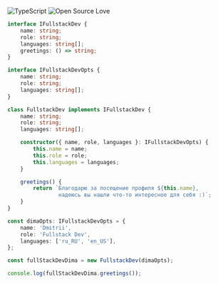 ![TypeScript](https://badges.frapsoft.com/typescript/love/typescript.svg?v=101)
![Open Source Love](https://badges.frapsoft.com/os/v1/open-source.svg?v=103)

```typescript
interface IFullstackDev {
    name: string;
    role: string;
    languages: string[];
    greetings: () => string;
}

interface IFullstackDevOpts {
    name: string;
    role: string;
    languages: string[];
}

class FullstackDev implements IFullstackDev {
    name: string;
    role: string;
    languages: string[];

    constructor({ name, role, languages }: IFullstackDevOpts) {
        this.name = name;
        this.role = role;
        this.languages = languages;
    }

    greetings() {
        return `Благодарю за посещение профиля ${this.name},
                надеюсь вы нашли что-то интересное для себя :)`;
    }
}

const dimaOpts: IFullstackDevOpts = {
    name: 'Dmitrii',
    role: 'Fullstack Dev',
    languages: ['ru_RU', 'en_US'],
};

const fullStackDevDima = new FullstackDev(dimaOpts);

console.log(fullStackDevDima.greetings());
```
